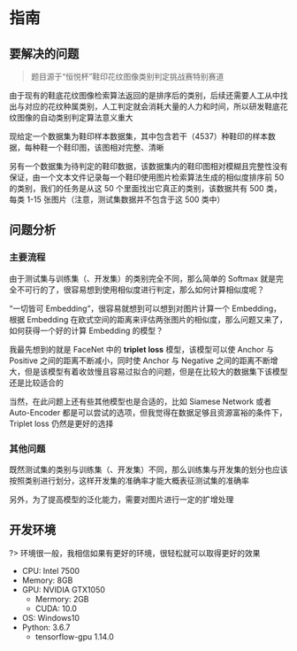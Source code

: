 # 指南

## 要解决的问题

> 题目源于“恒悦杯”鞋印花纹图像类别判定挑战赛特别赛道

由于现有的鞋底花纹图像检索算法返回的是排序后的类别，后续还需要人工从中找出与对应的花纹种属类别，人工判定就会消耗大量的人力和时间，所以研发鞋底花纹图像的自动类别判定算法意义重大

现给定一个数据集为鞋印样本数据集，其中包含若干（4537）种鞋印的样本数据，每种鞋一个鞋印图，该图相对完整、清晰

另有一个数据集为待判定的鞋印数据，该数据集内的鞋印图相对模糊且完整性没有保证，由一个文本文件记录每一个鞋印使用图片检索算法生成的相似度排序前 50 的类别，我们的任务是从这 50 个里面找出它真正的类别，该数据共有 500 类，每类 1-15 张图片（注意，测试集数据并不包含于这 500 类中）

## 问题分析

### 主要流程

由于测试集与训练集（、开发集）的类别完全不同，那么简单的 Softmax 就是完全不可行的了，很容易想到使用相似度进行判定，那么如何计算相似度呢？

“一切皆可 Embedding”，很容易就想到可以想到对图片计算一个 Embedding，根据 Embedding 在欧式空间的距离来评估两张图片的相似度，那么问题又来了，如何获得一个好的计算 Embedding 的模型？

我最先想到的就是 FaceNet 中的 **triplet loss** 模型，该模型可以使 Anchor 与 Positive 之间的距离不断减小，同时使 Anchor 与 Negative 之间的距离不断增大，但是该模型有着收敛慢且容易过拟合的问题，但是在比较大的数据集下该模型还是比较适合的

当然，在此问题上还有些其他模型也是合适的，比如 Siamese Network 或者 Auto-Encoder 都是可以尝试的选项，但我觉得在数据足够且资源富裕的条件下，Triplet loss 仍然是更好的选择

### 其他问题

既然测试集的类别与训练集（、开发集）不同，那么训练集与开发集的划分也应该按照类别进行划分，这样开发集的准确率才能大概表征测试集的准确率

另外，为了提高模型的泛化能力，需要对图片进行一定的扩增处理

## 开发环境

?> 环境很一般，我相信如果有更好的环境，很轻松就可以取得更好的效果

-  CPU: Intel 7500
-  Memory: 8GB
-  GPU: NVIDIA GTX1050
   -  Mermory: 2GB
   -  CUDA: 10.0
-  OS: Windows10
-  Python: 3.6.7
   -  tensorflow-gpu 1.14.0
